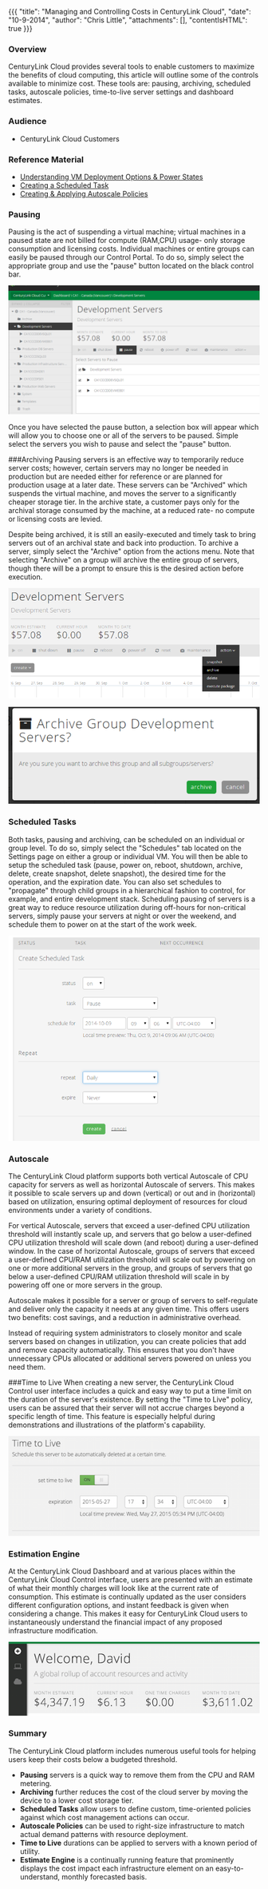 {{{
  "title": "Managing and Controlling Costs in CenturyLink Cloud",
  "date": "10-9-2014",
  "author": "Chris Little",
  "attachments": [],
  "contentIsHTML": true
}}}

### Overview
<p>CenturyLink Cloud provides several tools to enable customers to maximize the benefits of cloud computing, this article will outline some of the controls available to minimize cost. These tools are: pausing, archiving, scheduled tasks, autoscale policies, time-to-live server settings and dashboard estimates.</p>

### Audience
+ CenturyLink Cloud Customers

### Reference Material

+ [Understanding VM Deployment Options &amp; Power States](https://www.centurylinkcloud.com/knowledge-base/servers/understanding-vm-deployment-options-and-power-states/)
+ [Creating a Scheduled Task](https://www.centurylinkcloud.com/knowledge-base/servers/creating-a-scheduled-task/)
+ [Creating &amp; Applying Autoscale Policies](https://www.centurylinkcloud.com/knowledge-base/autoscale/creating-and-applying-autoscale-policies/)

### Pausing
Pausing is the act of suspending a virtual machine; virtual machines in a paused state are not billed for compute (RAM,CPU) usage- only storage consumption and licensing costs. Individual machines or entire groups can easily be paused through our Control
Portal. To do so, simply select the appropriate group and use the "pause" button located on the black control bar.

![](../images/pausing.png)

Once you have selected the pause button, a selection box will appear which will allow you to choose one or all of the servers to be paused. Simple select the servers you wish to pause and select the "pause" button.</p>

###Archiving
Pausing servers is an effective way to temporarily reduce server costs; however, certain servers may no longer be needed in production but are needed either for reference or are planned for production usage at a later date. These servers can be "Archived" which suspends the virtual machine, and moves the server to a significantly cheaper storage tier. In the archive state, a customer pays only for the archival storage consumed by the machine, at a reduced rate- no compute or licensing costs are levied.

Despite being archived, it is still an easily-executed and timely task to bring servers out of an archival state and back into production. To archive a server, simply select the "Archive" option from the actions menu. Note that selecting "Archive" on a group will archive the entire group of servers, though there will be a prompt to ensure this is the desired action before execution.

![](../images/archiving_1.png)

![](../images/archiving_2.png)

### Scheduled Tasks

Both tasks, pausing and archiving, can be scheduled on an individual or group level. To do so, simply select the "Schedules" tab located on the Settings page on either a group or individual VM. You will then be able to setup the scheduled task (pause, power on, reboot, shutdown, archive, delete, create snapshot, delete snapshot), the desired time for the operation, and the expiration date. You can also set schedules to "propagate" through child groups in a hierarchical fashion to control, for example, and entire development stack. Scheduling pausing of servers is a great way to reduce resource utilization during off-hours for non-critical servers, simply pause your servers at night or over the weekend, and schedule them to power on at the start of the work week.</p>

![](../images/scheduled_tasks.png)

### Autoscale
<p>The CenturyLink Cloud platform supports both vertical Autoscale of CPU capacity for servers as well as horizontal Autoscale of servers. This makes it possible to scale servers up and down (vertical) or out and in (horizontal) based on utilization, ensuring optimal deployment of resources for cloud environments under a variety of conditions.

For vertical Autoscale, servers that exceed a user-defined CPU utilization threshold will instantly scale up, and servers that go below a user-defined CPU utilization threshold will scale down (and reboot) during a user-defined window. In the case of horizontal Autoscale, groups of servers that exceed a user-defined CPU/RAM utilization threshold will scale out by powering on one or more additional servers in the group, and groups of servers that go below a user-defined CPU/RAM utilization threshold will scale in by powering off one or more servers in the group.

Autoscale makes it possible for a server or group of servers to self-regulate and deliver only the capacity it needs at any given time. This offers users two benefits: cost savings, and a reduction in administrative overhead.

Instead of requiring system administrators to closely monitor and scale servers based on changes in utilization, you can create policies that add and remove capacity automatically. This ensures that you don't have unnecessary CPUs allocated or additional servers powered on unless you need them.

###Time to Live
When creating a new server, the CenturyLink Cloud Control user interface includes a quick and easy way to put a time limit on the duration of the server's existence.  By setting the "Time to Live" policy, users can be assured that their server will not accrue charges beyond a specific length of time.  This feature is especially helpful during demonstrations and illustrations of the platform's capability.

![](../images/time_to_live.png)

### Estimation Engine

At the CenturyLink Cloud Dashboard and at various places within the CenturyLink Cloud Control interface, users are presented with an estimate of what their monthly charges will look like at the current rate of consumption.  This estimate is continually updated as the user considers different configuration options, and instant feedback is given when considering a change. This makes it easy for CenturyLink Cloud users to instantaneously understand the financial impact of any proposed infrastructure modification.

![](../images/dashboard_cost.png)

### Summary
The CenturyLink Cloud platform includes numerous useful tools for helping users keep their costs below a budgeted threshold.
+ **Pausing** servers is a quick way to remove them from the CPU and RAM metering.
+ **Archiving** further reduces the cost of the cloud server by moving the device to a lower cost storage tier.
+ **Scheduled Tasks** allow users to define custom, time-oriented policies against which cost management actions can occur.
+ **Autoscale Policies** can be used to right-size infrastructure to match actual demand patterns with resource deployment.
+ **Time to Live** durations can be applied to servers with a known period of utility.
+ **Estimate Engine** is a continually running feature that prominently displays the cost impact each infrastructure element on an easy-to-understand, monthly forecasted basis.
